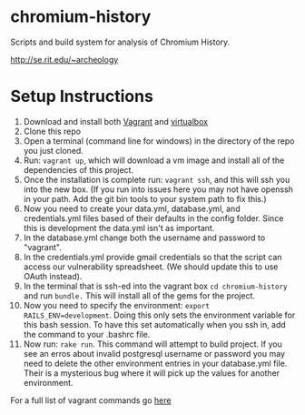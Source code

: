 chromium-history
================

Scripts and build system for analysis of Chromium History.

http://se.rit.edu/~archeology

Setup Instructions
==================

1. Download and install both [Vagrant](https://www.vagrantup.com/downloads.html) and [virtualbox](https://www.virtualbox.org/wiki/Downloads)
2. Clone this repo
3. Open a terminal (command line for windows) in the directory of the repo you just cloned.
4. Run: `vagrant up`, which will download a vm image and install all of the dependencies of this project.
5. Once the installation is complete run: `vagrant ssh`, and this will ssh you into the new box. (If you run into issues here you may not have openssh in your path. Add the git bin tools to your system path to fix this.) 
6. Now you need to create your data.yml, database.yml, and credentials.yml files based of their defaults in the config folder. Since this is development the data.yml isn't as important. 
7. In the database.yml change both the username and password to "vagrant". 
8. In the credentials.yml provide gmail credentials so that the script can access our vulnerability spreadsheet. (We should update this to use OAuth instead). 
9. In the terminal that is ssh-ed into the vagrant box `cd chromium-history` and run `bundle.` This will install all of the gems for the project. 
10. Now you need to specify the environment: `export RAILS_ENV=development`. Doing this only sets the environment variable for this bash session. To have this set automatically when you ssh in, add the command to your .bashrc file. 
11. Now run: `rake run`. This command will attempt to build project. If you see an erros about invalid postgresql username or password you may need to delete the other environment entries in your database.yml file. Their is a mysterious bug where it will pick up the values for another environment. 

For a full list of vagrant commands go [here](https://docs.vagrantup.com/v2/cli/index.html)
